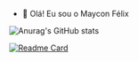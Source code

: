 - 👋 Olá! Eu sou o Maycon Félix

![Anurag's GitHub stats](https://github-readme-stats.vercel.app/api?username=Maycon-Melo&show_icons=true&theme=transparent)

[![Readme Card](https://github-readme-stats.vercel.app/api/pin/?username=Maycon-Melo&repo=PORTFOLIO-SITE)](https://github.com/Maycon-Melo/-PORTÍFOLIO--SITE)
